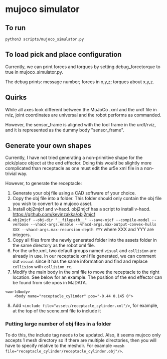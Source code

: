# mujoco simulator

## To run
`python3 scripts/mujoco_simulator.py`

## To load pick and place configuration
Currently, we can print forces and torques by setting debug_forcetorque to true in mujoco_simulator.py.

The debug prints: message number; forces in x,y,z; torques about x,y,z.

## Quirks
While all axes look different between the MuJoCo .xml and the urdf file in rviz, joint coordinates are universal and the robot performs as commanded.

However, the sensor_frame is aligned with the tool frame in the urdf/rviz, and it is represented as the dummy body "sensor_frame".

## Generate your own shapes
Currently, I have not tried generating a non-primitive shape for the pick/place object at the end effector. Doing this would be slightly more complicated than receptacle as one must edit the ur5e xml file in a non-trivial way.

However, to generate the receptacle:
1. Generate your obj file using a CAD software of your choice.
2. Copy the obj file into a folder. This folder should only contain the obj file you wish to convert to a mujoco asset.
3. Install obj2mjcf and v-hacd. obj2mjcf has a script to install v-hacd. https://github.com/kevinzakka/obj2mjcf
4. `obj2mjcf --obj-dir "__filepath__" --save-mjcf --compile-model --verbose --vhacd-args.enable --vhacd-args.max-output-convex-hulls XXX --vhacd-args.max-recursion-depth YYY` where XXX and YYY are integers.
5. Copy all files from the newly generated folder into the assets folder in the same directory as the robot xml file.
6. For the ur5e.xml, two default groups named `visual` and `collision` are already in use. In our receptacle xml file generated, we can comment out `visual` since it has the same information and find and replace `collision` with `collision_rc`.
7. Modify the main body in the xml file to move the receptacle to the right location. See below for an example. The position of the end effector can be found from site xpos in MJDATA.
```
<worldbody>
    <body name="receptacle_cylinder" pos="-0.44 0.145 0">
```
8. Add `<include file="assets/receptacle_cylinder.xml"/>`, for example, at the top of the scene.xml file to include it

### Putting large number of obj files in a folder
To do this, the include tag needs to be updated. Also, it seems mujoco only accepts 1 mesh directory so if there are multiple directories, then you will have to specify relative to the meshdir. For example `<mesh file="receptacle_cylinder/receptacle_cylinder.obj"/>`.